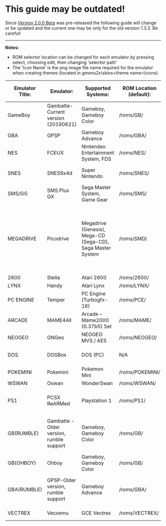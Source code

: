 # This guide may be outdated!
Since [Version 2.0.0 Beta](https://github.com/TriForceX/MiyooCFW/releases/tag/2.0.0-beta) was pre-released the following guide will change or be updated and the current one may be only for the old version 1.3.3. Be careful!

---

**Notes:**
- ROM selector location can be changed for each emulator by pressing select, choosing edit, then changing 'selector path'
- The 'Icon Name' is the png image file name required for the emulator when creating themes (located in gmenu2x\skins\<theme name>\icons)

| Emulator Title: | Emulator:                               | Supported Systems:                                         | ROM Location (default): | Zipped ROM support?                           | Save Location:                                     | BIOS:                                                                                                                                                                                                                                                  | Notes:                                                                     |
|-----------------|-----------------------------------------|------------------------------------------------------------|-------------------------|-----------------------------------------------|----------------------------------------------------|--------------------------------------------------------------------------------------------------------------------------------------------------------------------------------------------------------------------------------------------------------|----------------------------------------------------------------------------|
| GameBoy         | Gambatte-Current version (20190621)     | Gameboy, Gameboy Color                                     | /roms/GB/               | Yes                                           | /.gambatte/saves/                                  | /.gambatte/bios/BIOS Filenames: ‘gb_bios.bin’, ‘gbc_bios.bin’-Only required to allow you to enable the gameboy boot ‘splash screen’ within gambatte settings                                                                                           |                                                                            |
| GBA             | GPSP                                    | Gameboy Advance                                            | /roms/GBA/              | Yes                                           | <same as ROM location>                             | /emus/gpsp_gameblabla/gba_bios.bin                                                                                                                                                                                                                     |                                                                            |
| NES             | FCEUX                                   | Nintendeo Entertainment System, FDS                        | /roms/NES/              | Yes                                           | Saves: /.fceux/sav/States: /.fceux/fcs/            | /.fceux/disksys.rom-Only required for FDS                                                                                                                                                                                                              |                                                                            |
| SNES            | SNES9x4d                                | Super Nintendo                                             | /roms/SNES/             | Yes                                           | /.snes9x4d/-Older versions use /.snes96_snapshots/ |                                                                                                                                                                                                                                                        |                                                                            |
| SMS/GG          | SMS Plus GX                             | Sega Master System, Game Gear                              | /roms/SMS/              | Yes                                           | Saves: /.smsplus/sram/States: /.smsplus/state/     | /emus/smsplusgx/bios/BIOS.col                                                                                                                                                                                                                                                  |                                                                            |
| MEGADRIVE       | Picodrive                               | Megadrive (Genesis), Mega-CD (Sega-CD), Sega Master System | /roms/SMD/              | Yes (for Megadrive and SMS only, not Mega-CD) | States: /.picodrive/mds/                           | /.picodrive/<br>Filenames for MegaCD (Sega-CD): ‘bios_CD_E.bin’, ‘bios_CD_J.bin’, ‘bios_CD_U.bin’.<br><br>For non-MSU CD game you need: ‘us_scd1_9210.bin’, ‘us_scd2_9306.bin’, ‘SegaCDBIOS9303.bin’, ‘eu_mcd1_9210.bin’, ‘eu_mcd2_9303.bin’, ‘eu_mcd2_9306.bin’, ‘jp_mcd1_9112.bin’, ‘jp_mcd1_9111.bin’                                                                                                                                     | Mega-CD (Sega-CD) games should be in .bin/.cue format                      |
| 2600            | Stella                                  | Atari 2600                                                 | /roms/2600/             | Yes                                           |                                                    |                                                                                                                                                                                                                                                        |                                                                            |
| LYNX            | Handy                                   | Atari Lynx                                                 | /roms/LYNX/             | Yes                                           | /.handy/                                           |                                                                                                                                                                                                                                                        |                                                                            |
| PC ENGINE       | Temper                                  | PC Engine (Turbogfx-16)                                    | /roms/PCE/              | No                                            | States: /.temper/save_states/                      | /.temper/syscards/syscard3.pce-Only required for CD based games                                                                                                                                                                                        |                                                                            |
| ARCADE          | MAME4All                                | Arcade – Mame2000 (0.37b5) Set                             | /roms/MAME/             | Yes                                           | N/A                                                |                                                                                                                                                                                                                                                        | Uses the Internal MAME ROM selector                                        |
| NEOGEO          | GNGeo                                   | NEOGEO MVS / AES                                           | /roms/NEOGEO/           | Yes                                           | /.gngeo/                                           | /roms/NEOGEO/NEOGEO.zip-NEOGEO.zip from FBA 0.2.97.39 works                                                                                                                                                                                            |                                                                            |
| DOS             | DOSBox                                  | DOS (PC)                                                   | N/A                     | No                                            |                                                    |                                                                                                                                                                                                                                                        | Uses '/roms/PC/DOS/' as 'C:\'                                              |
| POKEMINI        | Pokemini                                | Pokemon Mini                                               | /roms/POKEMINI/         | Yes                                           |                                                    |                                                                                                                                                                                                                                                        |                                                                            |
| WSWAN           | Oswan                                   | WonderSwan                                                 | /roms/WSWAN/            | No                                            |                                                    |                                                                                                                                                                                                                                                        |                                                                            |
| PS1             | PCSX ReARMed                            | Playstation 1                                              | /roms/PS1/              | No                                            |                                                    | /emus/pcsx_rearmed/bios/SCPH1001.BIN-Without a BIOS file HLE is used (slower, less compatible)-To enable the BIOS within the emulator: Options | [BIOS/Plugins] | BIOS | Change from HLE to SCPH1001.BIN | Go back a screen and "Save global config""" |                                                                            |
| GB(RUMBLE)      | Gambatte -Older version, rumble support | Gameboy, Gameboy Color                                     | /roms/GB/               | Yes                                           |                                                    |                                                                                                                                                                                                                                                        | Rumble support, less other features.Main 'gameboy' emulator is recommended |
| GB(OHBOY)       | Ohboy                                   | Gameboy, Gameboy Color                                     | /roms/GB/               | Yes                                           | /.ohboy/saves/                                     |                                                                                                                                                                                                                                                        | Alternative Gameboy/Gameboy Color emulator                                 |
| GBA(RUMBLE)     | GPSP-Older version, rumble support      | Gameboy Advance                                            | /roms/GBA/              | Yes                                           |                                                    | /emus/gpsp/gba_bios.bin                                                                                                                                                                                                                                | Rumble support, less other features.Main 'GBA' emulator is recommended     |
| VECTREX         | Vecxemu                                 | GCE Vectrex                                                | /roms/VECTREX/          | No                                            | States: /.vecxemu/sstates/                         | /.vecxemu/rom.dat                                                            |                                                                                                                                                                                                    